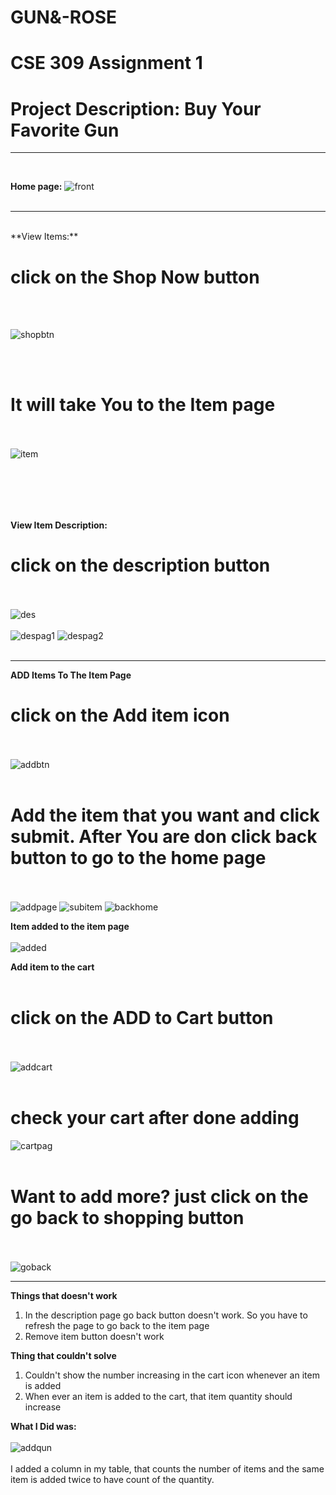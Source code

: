 # GUN&-ROSE
# CSE 309 Assignment 1
# Project Description: Buy Your Favorite Gun

---
<br/>

**Home page:**
![front](https://user-images.githubusercontent.com/55071900/68080985-8b45bf00-fe30-11e9-88fb-3e8e20e46765.PNG)
<br/><br/>

---
<br/>
**View Items:**

# click on the Shop Now button
<br/><br/>

![shopbtn](https://user-images.githubusercontent.com/55071900/68081163-9f3ef000-fe33-11e9-8313-0aae602a4438.png)

<br/><br/>
# It will take You to the Item page
<br/><br/>
![item](https://user-images.githubusercontent.com/55071900/68081167-b54cb080-fe33-11e9-834a-6546930454de.PNG)

<br/><br/>
-----

**View Item Description:**
# click on the description button
<br/><br/>
![des](https://user-images.githubusercontent.com/55071900/68081027-600f9f80-fe31-11e9-9175-42eee253bb8c.png)
<br/><br/>
![despag1](https://user-images.githubusercontent.com/55071900/68081043-93522e80-fe31-11e9-898a-0a51a3a992ea.PNG)
![despag2](https://user-images.githubusercontent.com/55071900/68081044-95b48880-fe31-11e9-8430-91ac6945b423.PNG)
<br/><br/>

-----
**ADD Items To The Item Page**
# click on the Add item icon
<br/><br/>
![addbtn](https://user-images.githubusercontent.com/55071900/68081059-df04d800-fe31-11e9-8075-2311441247a0.png)
<br/><br/>
# Add the item that you want and click submit. After You are don click back button to go to the home page
<br/><br/>
![addpage](https://user-images.githubusercontent.com/55071900/68081062-f17f1180-fe31-11e9-9845-221e2a25d5c1.PNG)
![subitem](https://user-images.githubusercontent.com/55071900/68081065-ffcd2d80-fe31-11e9-80b0-ce44d02ff58d.png)
![backhome](https://user-images.githubusercontent.com/55071900/68081066-02c81e00-fe32-11e9-9bb8-f78fe3b0618c.png)

**Item added to the item page**
<br/><br/>
![added](https://user-images.githubusercontent.com/55071900/68081086-62262e00-fe32-11e9-8104-a650f817e53b.png)

**Add item to the cart**
<br/><br/>
# click on the ADD to Cart button
<br/><br/>
![addcart](https://user-images.githubusercontent.com/55071900/68081116-dbbe1c00-fe32-11e9-88e0-6bafe0544bbc.png)
<br/><br/>
# check your cart after done adding
![cartpag](https://user-images.githubusercontent.com/55071900/68081131-2049b780-fe33-11e9-8a23-1ac8a95fedb4.PNG)
<br/><br/>
# Want to add more? just click on the go back to shopping button
<br/><br/>
![goback](https://user-images.githubusercontent.com/55071900/68081133-2d66a680-fe33-11e9-97d3-0d584ee1ee13.png)

----------------------------------------
**Things that doesn't work**
1. In the description page go back button doesn't work. So you have to refresh the page to go back to the item page
2. Remove item button doesn't work 

**Thing that couldn't solve**
1. Couldn't show the number increasing in the cart icon whenever an item is added
2. When ever an item is added to the cart, that item quantity should increase 

**What I Did was:**
<br/><br/>
![addqun](https://user-images.githubusercontent.com/55071900/68081282-bf6fae80-fe35-11e9-9e30-f27c3d9ce52c.png)
<br/><br/>
I added a column in my table, that counts the number of items and the same item is added twice to have count of the quantity.


